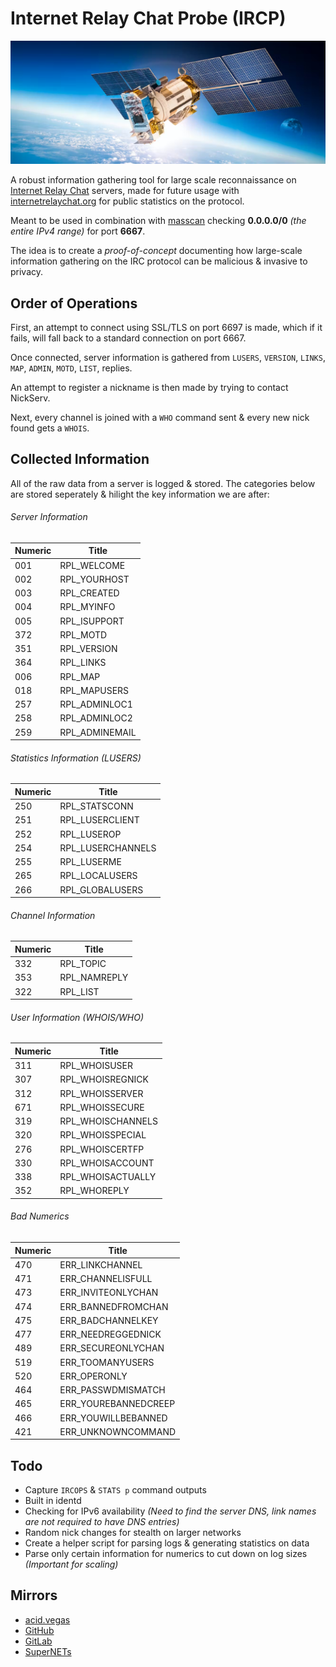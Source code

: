 # Internet Relay Chat Probe (IRCP)

![](.screens/ircp.png)

A robust information gathering tool for large scale reconnaissance on [Internet Relay Chat](https://en.wikipedia.org/wiki/Internet_Relay_Chat) servers, made for future usage with [internetrelaychat.org](https://internetrelaychat.org) for public statistics on the protocol.

Meant to be used in combination with [masscan](https://github.com/robertdavidgraham/masscan) checking **0.0.0.0/0** *(the entire IPv4 range)* for port **6667**.

The idea is to create a *proof-of-concept* documenting how large-scale information gathering on the IRC protocol can be malicious & invasive to privacy.

## Order of Operations
First, an attempt to connect using SSL/TLS on port 6697 is made, which if it fails, will fall back to a standard connection on port 6667.

Once connected, server information is gathered from `LUSERS`, `VERSION`, `LINKS`, `MAP`, `ADMIN`, `MOTD`, `LIST`, replies.

An attempt to register a nickname is then made by trying to contact NickServ.

Next, every channel is joined with a `WHO` command sent & every new nick found gets a `WHOIS`.

## Collected Information
All of the raw data from a server is logged & stored. The categories below are stored seperately & hilight the key information we are after:

###### Server Information
| Numeric | Title          |
| ------- | -------------- |
| 001     | RPL_WELCOME    |
| 002     | RPL_YOURHOST   |
| 003     | RPL_CREATED    |
| 004     | RPL_MYINFO     |
| 005     | RPL_ISUPPORT   |
| 372     | RPL_MOTD       |
| 351     | RPL_VERSION    |
| 364     | RPL_LINKS      |
| 006     | RPL_MAP        |
| 018     | RPL_MAPUSERS   |
| 257     | RPL_ADMINLOC1  |
| 258     | RPL_ADMINLOC2  |
| 259     | RPL_ADMINEMAIL |

###### Statistics Information (LUSERS)
| Numeric | Title             |
| ------- | ----------------- |
| 250     | RPL_STATSCONN     |
| 251     | RPL_LUSERCLIENT   |
| 252     | RPL_LUSEROP       |
| 254     | RPL_LUSERCHANNELS |
| 255     | RPL_LUSERME       |
| 265     | RPL_LOCALUSERS    |
| 266     | RPL_GLOBALUSERS   |

###### Channel Information
| Numeric | Title        |
| ------- | ------------ |
| 332     | RPL_TOPIC    |
| 353     | RPL_NAMREPLY |
| 322     | RPL_LIST     |

###### User Information (WHOIS/WHO)
| Numeric | Title             |
| ------- | ----------------- |
| 311     | RPL_WHOISUSER     |
| 307     | RPL_WHOISREGNICK  |
| 312     | RPL_WHOISSERVER   |
| 671     | RPL_WHOISSECURE   |
| 319     | RPL_WHOISCHANNELS |
| 320     | RPL_WHOISSPECIAL  |
| 276     | RPL_WHOISCERTFP   |
| 330     | RPL_WHOISACCOUNT  |
| 338     | RPL_WHOISACTUALLY |
| 352     | RPL_WHOREPLY      |

###### Bad Numerics
| Numeric | Title                |
| ------- | -------------------- |
| 470     | ERR_LINKCHANNEL      |
| 471     | ERR_CHANNELISFULL    |
| 473     | ERR_INVITEONLYCHAN   |
| 474     | ERR_BANNEDFROMCHAN   |
| 475     | ERR_BADCHANNELKEY    |
| 477     | ERR_NEEDREGGEDNICK   |
| 489     | ERR_SECUREONLYCHAN   |
| 519     | ERR_TOOMANYUSERS     |
| 520     | ERR_OPERONLY         |
| 464     | ERR_PASSWDMISMATCH   |
| 465     | ERR_YOUREBANNEDCREEP |
| 466     | ERR_YOUWILLBEBANNED  |
| 421     | ERR_UNKNOWNCOMMAND   |

## Todo
* Capture `IRCOPS` & `STATS p` command outputs
* Built in identd
* Checking for IPv6 availability *(Need to find the server DNS, link names are not required to have DNS entries)*
* Random nick changes for stealth on larger networks
* Create a helper script for parsing logs & generating statistics on data
* Parse only certain information for numerics to cut down on log sizes *(Important for scaling)*

## Mirrors
- [acid.vegas](https://git.acid.vegas/ircp)
- [GitHub](https://github.com/acidvegas/ircp)
- [GitLab](https://gitlab.com/acidvegas/ircp)
- [SuperNETs](https://git.supernets.org/acidvegas/ircp)